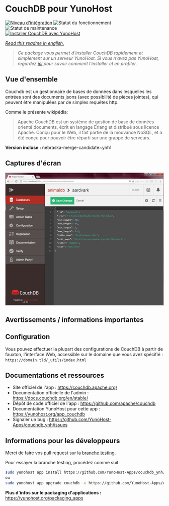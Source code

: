<!--
N.B.: This README was automatically generated by https://github.com/YunoHost/apps/tree/master/tools/README-generator
It shall NOT be edited by hand.
-->

# CouchDB pour YunoHost

[![Niveau d'intégration](https://dash.yunohost.org/integration/couchdb.svg)](https://dash.yunohost.org/appci/app/couchdb) ![Statut du fonctionnement](https://ci-apps.yunohost.org/ci/badges/couchdb.status.svg) ![Statut de maintenance](https://ci-apps.yunohost.org/ci/badges/couchdb.maintain.svg)  
[![Installer CouchDB avec YunoHost](https://install-app.yunohost.org/install-with-yunohost.svg)](https://install-app.yunohost.org/?app=couchdb)

*[Read this readme in english.](./README.md)*

> *Ce package vous permet d'installer CouchDB rapidement et simplement sur un serveur YunoHost.
Si vous n'avez pas YunoHost, regardez [ici](https://yunohost.org/#/install) pour savoir comment l'installer et en profiter.*

## Vue d'ensemble

Couchdb est un gestionnaire de bases de données dans lesquelles les entrées sont des documents jsons (avec possibilité de pièces jointes), qui peuvent être manipulées par de simples requêtes http.

Comme le présente wikipédia:
> Apache CouchDB est un système de gestion de base de données orienté documents, écrit en langage Erlang et distribué sous licence Apache.
> Conçu pour le Web, il fait partie de la mouvance NoSQL, et a été conçu pour pouvoir être réparti sur une grappe de serveurs.


**Version incluse :** nebraska-merge-candidate~ynh1

## Captures d'écran

![Capture d'écran de CouchDB](./doc/screenshots/Apache_CouchDB_v2.1.1_Fauxton_Console.png)

## Avertissements / informations importantes

## Configuration

Vous pouvez effectuer la plupart des configurations de CouchDB à partir de fauxton, l'interface Web, accessible sur le domaine que vous avez spécifié : `https://domain.tld/_utils/index.html`

## Documentations et ressources

* Site officiel de l'app : <https://couchdb.apache.org/>
* Documentation officielle de l'admin : <https://docs.couchdb.org/en/stable/>
* Dépôt de code officiel de l'app : <https://github.com/apache/couchdb>
* Documentation YunoHost pour cette app : <https://yunohost.org/app_couchdb>
* Signaler un bug : <https://github.com/YunoHost-Apps/couchdb_ynh/issues>

## Informations pour les développeurs

Merci de faire vos pull request sur la [branche testing](https://github.com/YunoHost-Apps/couchdb_ynh/tree/testing).

Pour essayer la branche testing, procédez comme suit.

``` bash
sudo yunohost app install https://github.com/YunoHost-Apps/couchdb_ynh/tree/testing --debug
ou
sudo yunohost app upgrade couchdb -u https://github.com/YunoHost-Apps/couchdb_ynh/tree/testing --debug
```

**Plus d'infos sur le packaging d'applications :** <https://yunohost.org/packaging_apps>
